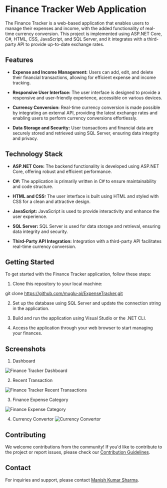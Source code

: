 # Finance Tracker Web Application

The Finance Tracker is a web-based application that enables users to manage their expenses and income, with the added functionality of real-time currency conversion. This project is implemented using ASP.NET Core, C#, HTML, CSS, JavaScript, and SQL Server, and it integrates with a third-party API to provide up-to-date exchange rates.

## Features

- **Expense and Income Management:** Users can add, edit, and delete their financial transactions, allowing for efficient expense and income tracking.

- **Responsive User Interface:** The user interface is designed to provide a responsive and user-friendly experience, accessible on various devices.

- **Currency Conversion:** Real-time currency conversion is made possible by integrating an external API, providing the latest exchange rates and enabling users to perform currency conversions effortlessly.

- **Data Storage and Security:** User transactions and financial data are securely stored and retrieved using SQL Server, ensuring data integrity and privacy.

## Technology Stack

- **ASP.NET Core:** The backend functionality is developed using ASP.NET Core, offering robust and efficient performance.

- **C#:** The application is primarily written in C# to ensure maintainability and code structure.

- **HTML and CSS:** The user interface is built using HTML and styled with CSS for a clean and attractive design.

- **JavaScript:** JavaScript is used to provide interactivity and enhance the user experience.

- **SQL Server:** SQL Server is used for data storage and retrieval, ensuring data integrity and security.

- **Third-Party API Integration:** Integration with a third-party API facilitates real-time currency conversion.

## Getting Started

To get started with the Finance Tracker application, follow these steps:

1. Clone this repository to your local machine:

git clone https://github.com/muglu-ai/ExpenseTracker.git

2. Set up the database using SQL Server and update the connection string in the application.

3. Build and run the application using Visual Studio or the .NET CLI.

4. Access the application through your web browser to start managing your finances.

## Screenshots
1. Dashboard
   
![Finance Tracker Dashboard](https://github.com/muglu-ai/ExpenseTracker/assets/51746097/94758691-d90f-4f13-a68d-c88fae5b98fe)

2. Recent Transaction

![Finance Tracker Recent Transactions](https://github.com/muglu-ai/ExpenseTracker/assets/51746097/0f0c4300-22d2-45a6-8175-7d944a39c1f7)


3. Finance Expense Category
   
![Finance Expense Category](https://github.com/muglu-ai/ExpenseTracker/assets/51746097/eef112db-3524-4883-a06f-e5faadbf4c81)

4. Currency Convertor 
 ![Currency Convertor](https://github.com/muglu-ai/ExpenseTracker/assets/51746097/1b7bebe1-2a5f-4cbe-b900-37d83ce00a20)




   
## Contributing

We welcome contributions from the community! If you'd like to contribute to the project or report issues, please check our [Contribution Guidelines](CONTRIBUTING.md).


## Contact

For inquiries and support, please contact [Manish Kumar Sharma](mailto:manishk_sharma@outlook.com).

